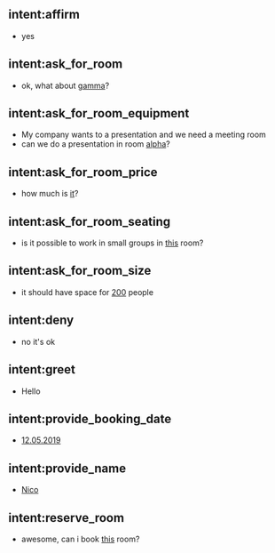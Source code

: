 ## intent:affirm
- yes

## intent:ask_for_room
- ok, what about [gamma](room)?

## intent:ask_for_room_equipment
- My company wants to a presentation and we need a meeting room
- can we do a presentation in room [alpha](room)?

## intent:ask_for_room_price
- how much is [it](room)?

## intent:ask_for_room_seating
- is it possible to work in small groups in [this](room) room?

## intent:ask_for_room_size
- it should have space for [200](nr_of_people) people

## intent:deny
- no it's ok

## intent:greet
- Hello

## intent:provide_booking_date
- [12.05.2019](date)

## intent:provide_name
- [Nico](name)

## intent:reserve_room
- awesome, can i book [this](room) room?
